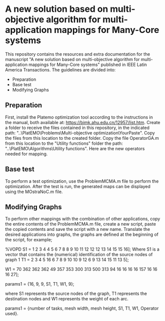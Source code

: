 # A new solution based on multi-objective algorithm for multi-application mappings for Many-Core systems
This repository contains the resources and extra documentation for the manuscript "A new solution based on multi-objective algorithm for multi-application mappings for Many-Core systems" published in IEEE Latin America Transactions.
The guidelines are divided into:
- Preparation
- Base test
- Modifying Graphs


## Preparation

First, install the Platemo optimization tool according to the instructions in the manual, both available at: https://bimk.ahu.edu.cn/12957/list.htm.
Create a folder to receive the files contained in this repository, in the indicated path: "..\PlatEMO\Problems\Multi-objective optimization\YourPaste".
Copy the files from this location to the created folder.
Copy the file OperatorGA.m from this location to the "Utility functions" folder the path: "..\PlatEMO\Algorithms\Utility functions". Here are the new operators needed for mapping.

## Base test

To perform a test optimization, use the ProblemMCMA.m file to perform the optimization.
After the test is run, the generated maps can be displayed using the MOstraNoC.m file.

## Modifying Graphs

To perform other mappings with the combination of other applications, copy the entire contents of the ProblemMCMA.m file, create a new script, paste the copied contents and save the script with a new name.
Translate the desired applications into graphs, the graphs are defined at the beginning of the script, for example;

%VOPD
S1 = 1    2   3   4  4   5   6   7   8   8   9 10 11 12 12 12  13 14 15 15 16];
Where S1 is a vector that contains the (numerical) identification of the source nodes of graph 1
T1 = 2    3   4   5 16   6   7   8   9  10  10  9 12  6  9 13  14 15 11 13  5];

W1 = 70 362 362 362 49 357 353 300 313 500 313 94 16 16 16 16 157 16 16 16 27];

params1 = {16, 9, 9, S1, T1, W1, 9};

where S1 represents the source nodes of the graph, 
T1 represents the destination nodes and W1 represents the weight of each arc.

params1 = {number of tasks, mesh width, mesh height, S1, T1, W1, Operator used}.

